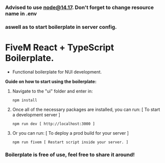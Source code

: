 ### **Advised to use node@14.17. Don't forget to change resource name in .env**
### **aswell as to start boilerplate in server config.**
# FiveM React + TypeScript Boilerplate.

- Functional boilerplate for NUI development.

**Guide on how to start using the boilerplate:**

1.  Navigate to the "ui" folder and enter in:

        npm install

2.  Once all of the necessary packages are installed, you can run: [ To start a development server ]

        npm run dev [ http://localhost:3000 ]

3.  Or you can run: [ To deploy a prod build for your server ]

        npm run fivem [ Restart script inside your server. ]

### Boilerplate is free of use, feel free to share it around!
